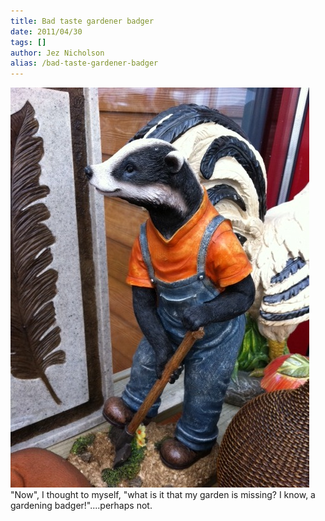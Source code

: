 ```yaml
---
title: Bad taste gardener badger
date: 2011/04/30
tags: []
author: Jez Nicholson
alias: /bad-taste-gardener-badger
---
```

<div class='p_embed p_image_embed'>
<a href="/media/getfile/files.posterous.com/jnicho02/hSFpo7mAFVdqdHfHAPsQr0iPxGLJJABaEQ4qnOLjIuZzrDfZ5NBlCrIQGZvp/photo.jpg"><img alt="Photo" height="640" src="/media/getfile/files.posterous.com/jnicho02/wXnYeuvN7YwxnpHsvCpM2T9qql1yu4szTOo9T0P2GEXOyQzF1syi6hBN79Qo/photo.jpg.scaled.500.jpg" width="478" /></a>
</div>
"Now", I thought to myself, "what is it that my garden is missing? I know, a gardening badger!"....perhaps not.
